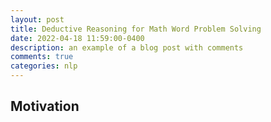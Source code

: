 ```yaml
---
layout: post
title: Deductive Reasoning for Math Word Problem Solving
date: 2022-04-18 11:59:00-0400
description: an example of a blog post with comments
comments: true
categories: nlp
---
```


## Motivation
